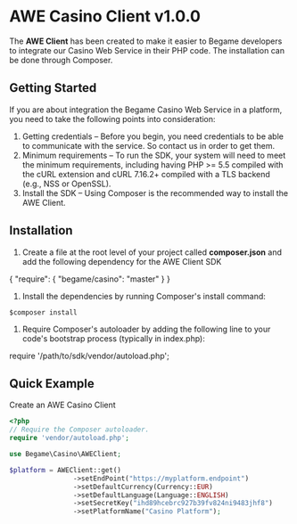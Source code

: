 # AWE Casino Client v1.0.0

The **AWE Client** has been created to make it easier to Begame developers to integrate our Casino Web Service in their PHP code. The installation can be done through Composer.

## Getting Started

If you are about integration the Begame Casino Web Service in a platform, you need to take the following points into consideration:

1. Getting credentials – Before you begin, you need credentials to be able to communicate with the service. So contact us in order to get them.
1. Minimum requirements – To run the SDK, your system will need to meet the minimum requirements, including having PHP >= 5.5 compiled with the cURL extension and cURL 7.16.2+ compiled with a TLS backend (e.g., NSS or OpenSSL).
1. Install the SDK – Using Composer is the recommended way to install the AWE Client.

## Installation

1. Create a file at the root level of your project called **composer.json** and add the following dependency for the AWE Client SDK

{
    "require": {
        "begame/casino": "master"
    }
}

1. Install the dependencies by running Composer's install command:

```$composer install```

1. Require Composer's autoloader by adding the following line to your code's bootstrap process (typically in index.php):

require '/path/to/sdk/vendor/autoload.php';


## Quick Example

Create an AWE Casino Client
```php
<?php
// Require the Composer autoloader.
require 'vendor/autoload.php';

use Begame\Casino\AWEClient;

$platform = AWEClient::get()
                ->setEndPoint("https://myplatform.endpoint")
                ->setDefaultCurrency(Currency::EUR)
                ->setDefaultLanguage(Language::ENGLISH)
                ->setSecretKey("ihd89hcebrc927b39fv824ni9483jhf8")
                ->setPlatformName("Casino Platform");
```
